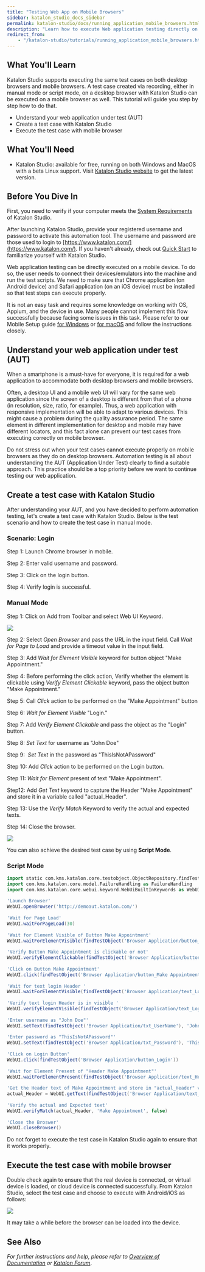 ```yaml
---
title: "Testing Web App on Mobile Browsers"
sidebar: katalon_studio_docs_sidebar
permalink: katalon-studio/docs/running_application_mobile_browsers.html
description: "Learn how to execute Web application testing directly on a mobile device via a sample project on Chrome and Safari browser."
redirect_from:
    - "/katalon-studio/tutorials/running_application_mobile_browsers.html"
---
```

What You'll Learn
-----------------

Katalon Studio supports executing the same test cases on both desktop browsers and mobile browsers. A test case created via recording, either in manual mode or script mode, on a desktop browser with Katalon Studio can be executed on a mobile browser as well. This tutorial will guide you step by step how to do that.

*   Understand your web application under test (AUT)
*   Create a test case with Katalon Studio
*   Execute the test case with mobile browser

What You'll Need
----------------

*   Katalon Studio: available for free, running on both Windows and MacOS with a beta Linux support. Visit [Katalon Studio website](https://www.katalon.com/download) to get the latest version.

Before You Dive In
------------------

First, you need to verify if your computer meets the [System Requirements](http://docs.katalon.com/display/KD/System+Requirements) of Katalon Studio.

After launching Katalon Studio, provide your registered username and password to activate this automation tool. The username and password are those used to login to [https://www.katalon.com/](https://www.katalon.com/). If you haven't already, check out [Quick Start](/katalon-studio/tutorials/web/get-started/quick-start/) to familiarize yourself with Katalon Studio.

Web application testing can be directly executed on a mobile device. To do so, the user needs to connect their devices/emulators into the machine and run the test scripts. We need to make sure that Chrome application (on Android device) and Safari application (on an iOS device) must be installed so that test steps can execute properly.

It is not an easy task and requires some knowledge on working with OS, Appium, and the device in use. Many people cannot implement this flow successfully because facing some issues in this task. Please refer to our Mobile Setup guide [for Windows](/x/jwbR) or [for macOS](/x/9AXR) and follow the instructions closely.

Understand your web application under test (AUT)
------------------------------------------------

When a smartphone is a must-have for everyone, it is required for a web application to accommodate both desktop browsers and mobile browsers.

Often, a desktop UI and a mobile web UI will vary for the same web application since the screen of a desktop is different from that of a phone (in resolution, size, ratio, for example). Thus, a web application with responsive implementation will be able to adapt to various devices. This might cause a problem during the quality assurance period. The same element in different implementation for desktop and mobile may have different locators, and this fact alone can prevent our test cases from executing correctly on mobile browser.

Do not stress out when your test cases cannot execute properly on mobile browsers as they do on desktop browsers. Automation testing is all about understanding the AUT (Application Under Test) clearly to find a suitable approach. This practice should be a top priority before we want to continue testing our web application.

Create a test case with Katalon Studio
--------------------------------------

After understanding your AUT, and you have decided to perform automation testing, let's create a test case with Katalon Studio. Below is the test scenario and how to create the test case in manual mode.

### Scenario: Login

Step 1: Launch Chrome browser in mobile.

Step 2: Enter valid username and password.

Step 3: Click on the login button.

Step 4: Verify login is successful.

### Manual Mode

Step 1: Click on Add from Toolbar and select Web UI Keyword.

![](https://github.com/katalon-studio/docs-images/raw/master/katalon-studio/tutorials/running_application_mobile_browsers/MobileBrowsers1.png)

Step 2: Select _Open Browser_ and pass the URL in the input field. Call _Wait for Page to Load_ and provide a timeout value in the input field.

Step 3: Add _Wait for Element Visible_ keyword for button object "Make Appointment."

Step 4: Before performing the click action, Verify whether the element is clickable using _Verify Element Clickable_ keyword, pass the object button "Make Appointment."

Step 5: Call _Click_ action to be performed on the "Make Appointment" button

Step 6: _Wait for Element Visible_ "Login."

Step 7: Add _Verify Element Clickable_ and pass the object as the "Login" button.

Step 8: _Set Text_ for username as "John Doe"

Step 9:  _Set Text_ in the password as "ThisIsNotAPassword"

Step 10: Add _Click_ action to be performed on the Login button.

Step 11: _Wait for Element_ present of text "Make Appointment".

Step12: Add _Get Text_ keyword to capture the Header "Make Appointment" and store it in a variable called "actual_Header".

Step 13: Use the _Verify Match_ Keyword to verify the actual and expected texts.

Step 14: Close the browser.

![](https://github.com/katalon-studio/docs-images/raw/master/katalon-studio/tutorials/running_application_mobile_browsers/MobileBrowsers2.png)

You can also achieve the desired test case by using **Script Mode**.

### Script Mode

```groovy
import static com.kms.katalon.core.testobject.ObjectRepository.findTestObject
import com.kms.katalon.core.model.FailureHandling as FailureHandling
import com.kms.katalon.core.webui.keyword.WebUiBuiltInKeywords as WebUI
 
'Launch Browser'
WebUI.openBrowser('http://demoaut.katalon.com/')
 
'Wait for Page Load'
WebUI.waitForPageLoad(30)
 
'Wait for Element Visible of Button Make Appointment'
WebUI.waitForElementVisible(findTestObject('Browser Application/button_Make Appointment'), 30)
 
'Verify Button Make Appointment is clickable or not'
WebUI.verifyElementClickable(findTestObject('Browser Application/button_Make Appointment'), FailureHandling.STOP_ON_FAILURE)
 
'Click on Button Make Appointment'
WebUI.click(findTestObject('Browser Application/button_Make Appointment'))
 
'Wait for text login Header '
WebUI.waitForElementVisible(findTestObject('Browser Application/text_Login Header'), 30)
 
'Verify text login Header is in visible '
WebUI.verifyElementVisible(findTestObject('Browser Application/text_Login Header'))
 
'Enter username as "John Doe"'
WebUI.setText(findTestObject('Browser Application/txt_UserName'), 'John Doe')
 
'Enter password as "ThisIsNotAPassword"'
WebUI.setText(findTestObject('Browser Application/txt_Password'), 'ThisIsNotAPassword')
 
'Click on Login Button'
WebUI.click(findTestObject('Browser Application/button_Login'))
 
'Wait for Element Present of "Header Make Appointment"'
WebUI.waitForElementPresent(findTestObject('Browser Application/text_Header Make Appointment'), 30)
 
'Get the Header text of Make Appointment and store in "actual_Header" variable'
actual_Header = WebUI.getText(findTestObject('Browser Application/text_Header Make Appointment'))
 
'Verify the actual and Expected text'
WebUI.verifyMatch(actual_Header, 'Make Appointment', false)
 
'Close the Broswer'
WebUI.closeBrowser()

```

Do not forget to execute the test case in Katalon Studio again to ensure that it works properly.

Execute the test case with mobile browser
-----------------------------------------

Double check again to ensure that the real device is connected, or virtual device is loaded, or cloud device is connected successfully. From Katalon Studio, select the test case and choose to execute with Android/iOS as follows:

![](https://github.com/katalon-studio/docs-images/raw/master/katalon-studio/tutorials/running_application_mobile_browsers/MobileBrowsers3.png)

It may take a while before the browser can be loaded into the device.

See Also
--------

_For further instructions and help, please refer to [Overview of Documentation](/x/oArR) or [Katalon Forum](https://forum.katalon.com/)_.